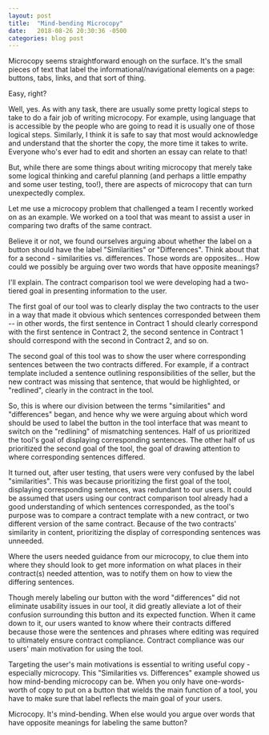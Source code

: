 ```yaml
---
layout: post
title:  "Mind-bending Microcopy"
date:   2018-08-26 20:30:36 -0500
categories: blog post
---
```


Microcopy seems straightforward enough on the surface. It's the small pieces of text that label the informational/navigational elements on a page: buttons, tabs, links, and that sort of thing.

Easy, right?

Well, yes. As with any task, there are usually some pretty logical steps to take to do a fair job of writing microcopy. For example, using language that is accessible by the people who are going to read it is usually one of those logical steps.
Similarly, I think it is safe to say that most would acknowledge and understand that the shorter the copy, the more time it takes to write. Everyone who's ever had to edit and shorten an essay can relate to that!

But, while there are some things about writing microcopy that merely take some logical thinking and careful planning (and perhaps a little empathy and some user testing, too!), there are aspects of microcopy that can turn unexpectedly complex.

Let me use a microcopy problem that challenged a team I recently worked on as an example. We worked on a tool that was meant to assist a user in comparing two drafts of the same contract.

Believe it or not, we found ourselves arguing about whether the label on a button should have the label "Similarities" or "Differences". Think about that for a second - similarities vs. differences. Those words are opposites... How could we possibly be arguing over two words that have opposite meanings?

I'll explain.
The contract comparison tool we were developing had a two-tiered goal in presenting information to the user.

The first goal of our tool was to clearly display the two contracts to the user in a way that made it obvious which sentences corresponded between them -- in other words, the first sentence in Contract 1 should clearly correspond with the first sentence in Contract 2, the second sentence in Contract 1 should correspond with the second in Contract 2, and so on.

The second goal of this tool was to show the user where corresponding sentences between the two contracts differed. For example, if a contract template included a sentence outlining responsibilities of the seller, but the new contract was missing that sentence, that would be highlighted, or "redlined", clearly in the contract in the tool.

So, this is where our division between the terms "similarities" and "differences" began, and hence why we were arguing about which word should be used to label the button in the tool interface that was meant to switch on the "redlining" of mismatching sentences. Half of us prioritized the tool's goal of displaying corresponding sentences. The other half of us prioritized the second goal of the tool, the goal of drawing attention to where corresponding sentences differed.

It turned out, after user testing, that users were very confused by the label "similarities". This was because prioritizing the first goal of the tool, displaying corresponding sentences, was redundant to our users. It could be assumed that users using our contract comparison tool already had a good understanding of which sentences corresponded, as the tool's purpose was to compare a contract template with a new contract, or two different version of the same contract. Because of the two contracts' similarity in content, prioritizing the display of corresponding sentences was unneeded.

Where the users needed guidance from our microcopy, to clue them into where they should look to get more information on what places in their contract(s) needed attention, was to notify them on how to view the differing sentences.

Though merely labeling our button with the word "differences" did not eliminate usability issues in our tool, it did greatly alleviate a lot of their confusion surrounding this button and its expected function. When it came down to it, our users wanted to know where their contracts differed because those were the sentences and phrases where editing was required to ultimately ensure contract compliance. Contract compliance was our users' main motivation for using the tool.

Targeting the user's main motivations is essential to writing useful copy - especially microcopy. This "Similarities vs. Differences" example showed us how mind-bending microcopy can be. When you only have one-words-worth of copy to put on a button that wields the main function of a tool, you have to make sure that label reflects the main goal of your users.

Microcopy. It's mind-bending.
When else would you argue over words that have opposite meanings for labeling the same button?
